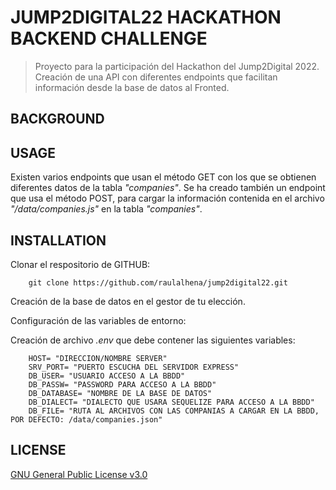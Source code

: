 # JUMP2DIGITAL22 HACKATHON BACKEND CHALLENGE

> Proyecto para la participación del Hackathon del Jump2Digital 2022. Creación de una API con diferentes endpoints que facilitan información desde la base de datos al Fronted.

## BACKGROUND

## USAGE

Existen varios endpoints que usan el método GET con los que se obtienen diferentes datos de la tabla _"companies"_. Se ha creado también un endpoint que usa el método POST, para cargar la información contenida en el archivo _"/data/companies.js"_ en la tabla _"companies"_.

## INSTALLATION

Clonar el respositorio de GITHUB:

```
    git clone https://github.com/raulalhena/jump2digital22.git
```

Creación de la base de datos en el gestor de tu elección.

Configuración de las variables de entorno:

Creación de archivo _.env_ que debe contener las siguientes variables:

```
    HOST= "DIRECCION/NOMBRE SERVER"
    SRV_PORT= "PUERTO ESCUCHA DEL SERVIDOR EXPRESS"
    DB_USER= "USUARIO ACCESO A LA BBDD"
    DB_PASSW= "PASSWORD PARA ACCESO A LA BBDD"
    DB_DATABASE= "NOMBRE DE LA BASE DE DATOS"
    DB_DIALECT= "DIALECTO QUE USARA SEQUELIZE PARA ACCESO A LA BBDD"
    DB_FILE= "RUTA AL ARCHIVOS CON LAS COMPANIAS A CARGAR EN LA BBDD, POR DEFECTO: /data/companies.json"
```

## LICENSE

[GNU General Public License v3.0](https://opensource.org/licenses/gpl-license)

